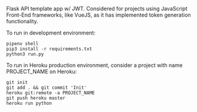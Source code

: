 Flask API template app w/ JWT.
Considered for projects using JavaScript Front-End frameworks, like VueJS, as it has implemented token generation functionality.

To run in development environment:
```
pipenv shell
pip3 install -r requirements.txt
python3 run.py
```

To run in Heroku production environment, consider a project with name PROJECT_NAME on Heroku:
```
git init
git add . && git commit 'Init'
heroku git:remote -a PROJECT_NAME
git push heroku master
heroku run python
```
